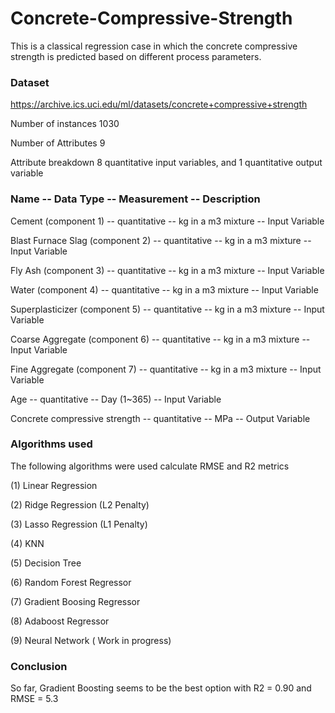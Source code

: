 # Concrete-Compressive-Strength


This is a classical regression case in which the concrete compressive strength is predicted based on different process parameters.

### Dataset

https://archive.ics.uci.edu/ml/datasets/concrete+compressive+strength

Number of instances 1030

Number of Attributes 9

Attribute breakdown 8 quantitative input variables, and 1 quantitative output variable




### Name -- Data Type -- Measurement -- Description

Cement (component 1) -- quantitative -- kg in a m3 mixture -- Input Variable

Blast Furnace Slag (component 2) -- quantitative -- kg in a m3 mixture -- Input Variable

Fly Ash (component 3) -- quantitative -- kg in a m3 mixture -- Input Variable

Water (component 4) -- quantitative -- kg in a m3 mixture -- Input Variable

Superplasticizer (component 5) -- quantitative -- kg in a m3 mixture -- Input Variable

Coarse Aggregate (component 6) -- quantitative -- kg in a m3 mixture -- Input Variable

Fine Aggregate (component 7) -- quantitative -- kg in a m3 mixture -- Input Variable

Age -- quantitative -- Day (1~365) -- Input Variable

Concrete compressive strength -- quantitative -- MPa -- Output Variable


### Algorithms used

The following algorithms were used calculate RMSE and R2 metrics

(1) Linear Regression

(2) Ridge Regression (L2 Penalty)

(3) Lasso Regression (L1 Penalty)

(4) KNN

(5) Decision Tree

(6) Random Forest Regressor

(7) Gradient Boosing Regressor

(8) Adaboost Regressor

(9) Neural Network ( Work in progress)


### Conclusion
So far, Gradient Boosting seems to be the best option with R2 = 0.90 and RMSE = 5.3





